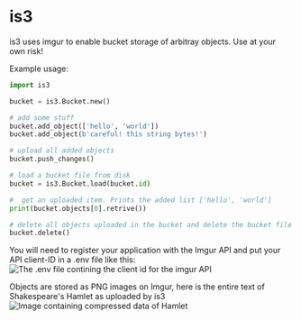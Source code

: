 # is3

is3 uses imgur to enable bucket storage of arbitray objects. Use at your own risk!

Example usage:
```py
import is3

bucket = is3.Bucket.new()

# add some stuff
bucket.add_object(['hello', 'world'])
bucket.add_object(b'careful! this string bytes!')

# upload all added objects
bucket.push_changes()

# load a bucket file from disk
bucket = is3.Bucket.load(bucket.id)

#  get an uploaded item. Prints the added list ['hello', 'world']
print(bucket.objects[0].retrive())

# delete all objects uploaded in the bucket and delete the bucket file
bucket.delete()
```

You will need to register your application with the Imgur API and put your API client-ID in a .env file like this:
![The .env file contining the client id for the imgur API](https://i.imgur.com/McS1hQp.png)

Objects are stored as PNG images on Imgur, here is the entire text of Shakespeare's Hamlet as uploaded by is3
![Image containing compressed data of Hamlet](https://i.imgur.com/yEUUVLE.png)

